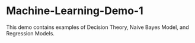 # Machine-Learning-Demo-1

This demo contains examples of Decision Theory, Naive Bayes Model, and Regression Models.
